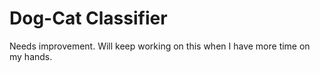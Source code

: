 # Dog-Cat Classifier

Needs improvement. Will keep working on this when I have more time on my hands.